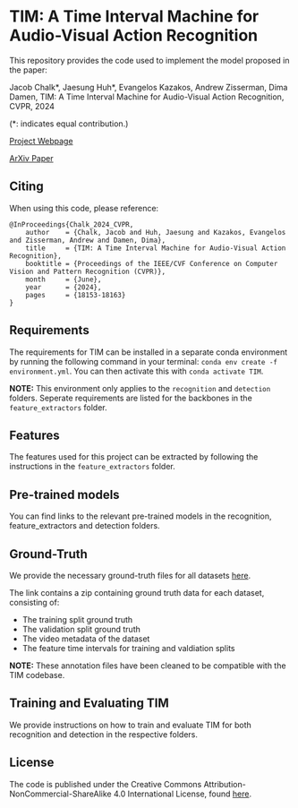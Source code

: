 # TIM: A Time Interval Machine for Audio-Visual Action Recognition

This repository provides the code used to implement the model proposed in the paper:

Jacob Chalk\*, Jaesung Huh\*, Evangelos Kazakos, Andrew Zisserman, Dima Damen, TIM: A Time Interval Machine for Audio-Visual Action Recognition, CVPR, 2024

(\*: indicates equal contribution.)

[Project Webpage](https://jacobchalk.github.io/TIM-Project)

[ArXiv Paper](https://arxiv.org/abs/2404.05559)

## Citing

When using this code, please reference:

```[bibtex]
@InProceedings{Chalk_2024_CVPR,
    author    = {Chalk, Jacob and Huh, Jaesung and Kazakos, Evangelos and Zisserman, Andrew and Damen, Dima},
    title     = {TIM: A Time Interval Machine for Audio-Visual Action Recognition},
    booktitle = {Proceedings of the IEEE/CVF Conference on Computer Vision and Pattern Recognition (CVPR)},
    month     = {June},
    year      = {2024},
    pages     = {18153-18163}
}
```

## Requirements

The requirements for TIM can be installed in a separate conda environment by running the following command in your terminal: `conda env create -f environment.yml`. You can then activate this with `conda activate TIM`.

**NOTE:** This environment only applies to the `recognition` and `detection` folders. Seperate requirements are listed for the backbones in the `feature_extractors` folder.

## Features

The features used for this project can be extracted by following the instructions in the `feature_extractors` folder.

## Pre-trained models

You can find links to the relevant pre-trained models in the recognition, feature_extractors and detection folders.

## Ground-Truth

We provide the necessary ground-truth files for all datasets [here](https://www.dropbox.com/scl/fi/xs6muwf67a5h9ql30jart/annotations.zip?rlkey=iw6b4w9n4brcpvygoksmrvf4n&st=j6c1exut&dl=0).

The link contains a zip containing ground truth data for each dataset, consisting of:

- The training split ground truth
- The validation split ground truth
- The video metadata of the dataset
- The feature time intervals for training and valdiation splits

**NOTE:** These annotation files have been cleaned to be compatible with the TIM codebase.

## Training and Evaluating TIM

We provide instructions on how to train and evaluate TIM for both recognition and detection in the respective folders.

## License

The code is published under the Creative Commons Attribution-NonCommercial-ShareAlike 4.0 International License, found [here](https://creativecommons.org/licenses/by-nc-sa/4.0/).
